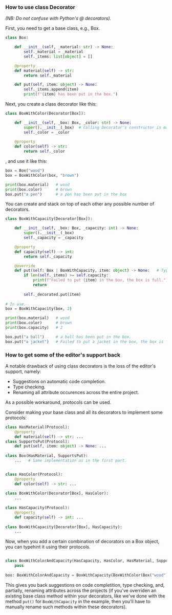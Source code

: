 ### How to use class Decorator 

*(NB: Do not confuse with Python's @ decorators).*

First, you need to get a base class, e.g., Box.

```Python
class Box:

    def __init__(self, _material: str) -> None:
        self._material = _material
        self._items: list[object] = []

    @property
    def material(self) -> str:
        return self._material

    def put(self, item: object) -> None:
        self._items.append(item)
        print(f"{item} has been put in the box.")
```

Next, you create a class decorator like this:

```Python
class BoxWithColor(Decorator[Box]):

    def __init__(self, _box: Box, _color: str) -> None:
        super().__init__(_box)  # Calling Decorator's constructor is mandatory to get access to Box' attributes.
        self._color = _color
    
    @property
    def color(self) -> str:
        return self._color
```

, and use it like this:

```Python
box = Box("wood")
box = BoxWithColor(box, "brown")

print(box.material)   # wood
print(box.color)      # brown
box.put("a pen")      # a pen has been put in the box
```

You can create and stack on top of each other any possible number of decorators.

```Python
class BoxWithCapacity(Decorator[Box]):

    def __init__(self, _box: Box, _capacity: int) -> None:
        super().__init__(_box)
        self._capacity = _capacity

    @property
    def capacity(self) -> int: 
        return self._capacity

    @override
    def put(self: Box | BoxWithCapacity, item: object) -> None:   # Typehint self to get the editor support.
        if len(self._items) >= self.capacity:
            print(f"Failed to put {item} in the box, the box is full.")
            return
            
        self._decorated.put(item)
        
# In use.
box = BoxWithCapacity(box, 2)

print(box.material)   # wood
print(box.color)      # brown
print(box.capacity)   # 2

box.put("a ball")     # a ball has been put in the box.
box.put("a jacket")   # Failed to put a jacket in the box, the box is full.

```

### How to get some of the editor's support back

A notable drawback of using class decorators is the loss of the editor's support, namely: 

  * Suggestions on automatic code completion.
  * Type checking.
  * Renaming all attribute occurences across the entire project.

As a possible workaround, protocols can be used.

Consider making your base class and all its decorators to implement some protocols:

```Python
class HasMaterial(Protocol):
    @property
    def material(self) -> str: ...
class SupportsPut(Protocol):
    def put(self, item: object) -> None: ...
    
class Box(HasMaterial, SupportsPut):
    ...   # Same implementation as in the first part.


class HasColor(Protocol):
    @property
    def color(self) -> str: ...
    
class BoxWithColor(Decorator[Box], HasColor):
    ...
    
class HasCapacity(Protocol):
    @property
    def capacity(self) -> int: ...
    
class BoxWithCapacity(Decorator[Box], HasCapacity):
    ...
```

Now, when you add a certain combination of decorators on a Box object, you can typehint it using their protocols.

```Python

class BoxWithColorAndCapacity(HasCapacity, HasColor, HasMaterial, SupportsPut, Protocol):   # Note that it's a protocol, not an implementation.
    pass
    
box: BoxWithColorAndCapacity = BoxWithCapacity(BoxWithColor(Box("wood"), "brown"), 2)
```

This gives you back suggestions on code completition, type checking, and, partially, renaming attributes across the projects (if you've overriden an existing base class method within your decorators, like we've done with the method `put()` for `BoxWithCapacity` in the example, then you'll have to manually rename such methods within these decorators).
